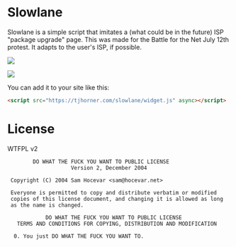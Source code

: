 # Slowlane

Slowlane is a simple script that imitates a (what could be in the future)
ISP "package upgrade" page. This was made for the Battle for the Net July 12th
protest. It adapts to the user's ISP, if possible.

![](https://i.imgur.com/QZQYDsT.png)

![](https://i.imgur.com/cdV6a1R.png)

You can add it to your site like this:

```html
<script src="https://tjhorner.com/slowlane/widget.js" async></script>
```

# License

WTFPL v2

```
        DO WHAT THE FUCK YOU WANT TO PUBLIC LICENSE 
                    Version 2, December 2004 

 Copyright (C) 2004 Sam Hocevar <sam@hocevar.net> 

 Everyone is permitted to copy and distribute verbatim or modified 
 copies of this license document, and changing it is allowed as long 
 as the name is changed. 

            DO WHAT THE FUCK YOU WANT TO PUBLIC LICENSE 
   TERMS AND CONDITIONS FOR COPYING, DISTRIBUTION AND MODIFICATION 

  0. You just DO WHAT THE FUCK YOU WANT TO.
```